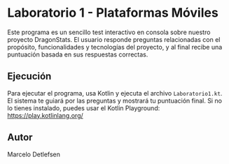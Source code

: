 # Laboratorio 1 - Plataformas Móviles

Este programa es un sencillo test interactivo en consola sobre nuestro proyecto DragonStats. El usuario responde preguntas relacionadas con el propósito, funcionalidades y tecnologías del proyecto, y al final recibe una puntuación basada en sus respuestas correctas.

## Ejecución

Para ejecutar el programa, usa Kotlin y ejecuta el archivo `Laboratorio1.kt`. El sistema te guiará por las preguntas y mostrará tu puntuación final. Si no lo tienes instalado, puedes usar el Kotlin Playground: https://play.kotlinlang.org/

## Autor

Marcelo Detlefsen